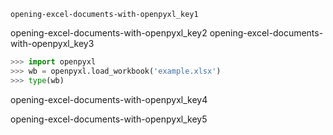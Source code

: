 ```ngMeta
opening-excel-documents-with-openpyxl_key1
```

opening-excel-documents-with-openpyxl_key2
opening-excel-documents-with-openpyxl_key3


```python
>>> import openpyxl
>>> wb = openpyxl.load_workbook('example.xlsx')
>>> type(wb)
```
opening-excel-documents-with-openpyxl_key4


opening-excel-documents-with-openpyxl_key5
